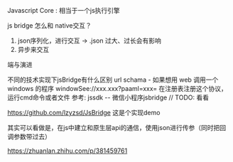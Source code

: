 

Javascript Core : 相当于一个js执行引擎


js bridge 怎么和 native交互？

1. json序列化，进行交互 -> .json 过大、过长会有影响
2. 异步来交互

端与演进

不同的技术实现下jsBridge有什么区别
url schama - 如果想用 web 调用一个 windows 的程序
  windowSee://xxx.xxx?paaml=xxx=
  在注册表注册这个协议，运行cmd命令或者文件
  参考: jssdk -- 微信小程序jsbridge // TODO: 看看

https://github.com/lzyzsd/JsBridge
这是个实现demo

其实可以看做是，在js中建立和原生层api的通信，使用json进行传参（同时把回调参数带过去）

https://zhuanlan.zhihu.com/p/381459761